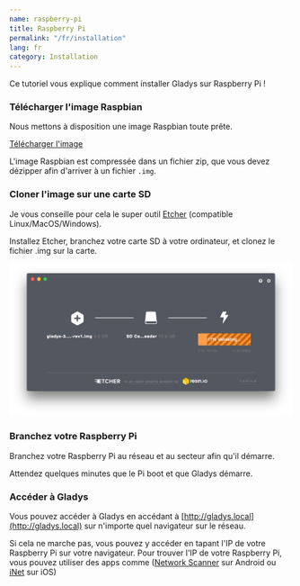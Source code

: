 ```yaml
---
name: raspberry-pi
title: Raspberry Pi
permalink: "/fr/installation"
lang: fr
category: Installation
---
```


Ce tutoriel vous explique comment installer Gladys sur Raspberry Pi !

### Télécharger l'image Raspbian

Nous mettons à disposition une image Raspbian toute prête.

<a class="btn btn-success" href="https://mirror-fr-2.gladysassistant.com/releases/gladys-4.0.0-beta-raspbian-buster.img.zip">Télécharger l'image</a>

L'image Raspbian est compressée dans un fichier zip, que vous devez dézipper afin d'arriver à un fichier `.img`.

### Cloner l'image sur une carte SD

Je vous conseille pour cela le super outil [Etcher](https://etcher.io/) (compatible Linux/MacOS/Windows).

Installez Etcher, branchez votre carte SD à votre ordinateur, et clonez le fichier .img sur la carte.

<img src="/assets/image/installation/etcher.png" alt="Etcher" class="img-responsive" />

### Branchez votre Raspberry Pi

Branchez votre Raspberry Pi au réseau et au secteur afin qu'il démarre.

Attendez quelques minutes que le Pi boot et que Gladys démarre.

### Accéder à Gladys

Vous pouvez accéder à Gladys en accédant à [http://gladys.local](http://gladys.local) sur n'importe quel navigateur sur le réseau.

Si cela ne marche pas, vous pouvez y accéder en tapant l'IP de votre Raspberry Pi sur votre navigateur. Pour trouver l'IP de votre Raspberry Pi, vous pouvez utiliser des apps comme ([Network Scanner](https://play.google.com/store/apps/details?id=com.easymobile.lan.scanner&hl=fr) sur Android ou [iNet](https://itunes.apple.com/fr/app/inet-network-scanner/id340793353?mt=8) sur iOS)
